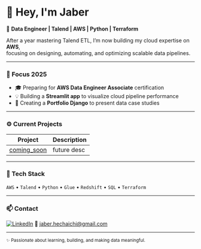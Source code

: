 # 👋 Hey, I'm Jaber  

🚀 **Data Engineer | Talend | AWS | Python | Terraform**

After a year mastering Talend ETL, I’m now building my cloud expertise on **AWS**,  
focusing on designing, automating, and optimizing scalable data pipelines.  

---

### 🧠 Focus 2025
- 🎓 Preparing for **AWS Data Engineer Associate** certification  
- 💡 Building a **Streamlit app** to visualize cloud pipeline performance  
- 🧩 Creating a **Portfolio Django** to present data case studies  

---

### ⚙️ Current Projects
| Project | Description |
|----------|-------------|
| [coming_soon](futurelink-notworkingactually) | future desc |


---

### 🧰 Tech Stack
`AWS` • `Talend` • `Python` • `Glue` • `Redshift` • `SQL` • `Terraform`  

---

### 📫 Contact
[![LinkedIn](https://img.shields.io/badge/LinkedIn-JaberHe-blue?style=flat&logo=linkedin)](https://www.linkedin.com/in/jaberhe/)
📧 [jaber.hechaichi@gmail.com](mailto:jaber.hechaichi@gmail.com)

---

<sub>✨ Passionate about learning, building, and making data meaningful.</sub>
